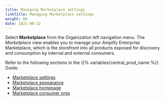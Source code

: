 ```yaml
---
title: Managing Marketplace settings
linkTitle: Managing Marketplace settings
weight: 60
date: 2021-08-12
---
```


Select **Marketplace** from the Organization left navigation menu. The *Marketplace* view enables you to manage your Amplify Enterprise Marketplace, which is the storefront into all products exposed for discovery and consumption by internal and external consumers.

Refer to the following sections in the {{% variables/central_prod_name %}} Guide.

* [Marketplace settings](https://docs.axway.com/bundle/amplify-central/page/docs/manage_marketplace/marketplace_settings/index.html)
* [Marketplace appearance](https://docs.axway.com/bundle/amplify-central/page/docs/manage_marketplace/marketplace_branding/index.html)
* [Marketplace homepage](https://docs.axway.com/bundle/amplify-central/page/docs/manage_marketplace/marketplace_homepage/index.html)
* [Marketplace consumer orgs](https://docs.axway.com/bundle/amplify-central/page/docs/manage_marketplace/marketplace_consumer_organization/index.html)